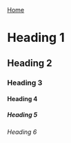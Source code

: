 [Home](./index.md)

# Heading 1

## Heading 2

### Heading 3

#### Heading 4

##### Heading 5

###### Heading 6